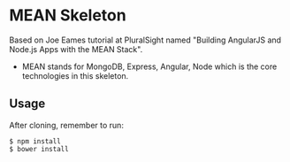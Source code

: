 MEAN Skeleton
=============

Based on Joe Eames tutorial at PluralSight named "Building AngularJS and Node.js Apps with the MEAN Stack".

* MEAN stands for MongoDB, Express, Angular, Node which is the core technologies in this skeleton.

Usage
-----

After cloning, remember to run:

    $ npm install
    $ bower install